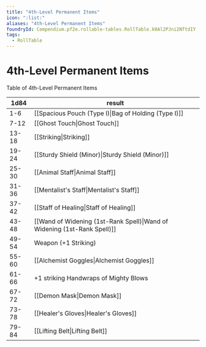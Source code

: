 ```yaml
---
title: "4th-Level Permanent Items"
icon: ":list:"
aliases: "4th-Level Permanent Items"
foundryId: Compendium.pf2e.rollable-tables.RollTable.k0Al2PJni2NTtdIY
tags:
  - RollTable
---
```


# 4th-Level Permanent Items
Table of 4th-Level Permanent Items

| 1d84 | result |
|------|--------|
| 1-6 | [[Spacious Pouch (Type I)\|Bag of Holding (Type I)]] |
| 7-12 | [[Ghost Touch\|Ghost Touch]] |
| 13-18 | [[Striking\|Striking]] |
| 19-24 | [[Sturdy Shield (Minor)\|Sturdy Shield (Minor)]] |
| 25-30 | [[Animal Staff\|Animal Staff]] |
| 31-36 | [[Mentalist's Staff\|Mentalist's Staff]] |
| 37-42 | [[Staff of Healing\|Staff of Healing]] |
| 43-48 | [[Wand of Widening (1st-Rank Spell)\|Wand of Widening (1st-Rank Spell)]] |
| 49-54 | Weapon (+1 Striking) |
| 55-60 | [[Alchemist Goggles\|Alchemist Goggles]] |
| 61-66 | +1 striking Handwraps of Mighty Blows |
| 67-72 | [[Demon Mask\|Demon Mask]] |
| 73-78 | [[Healer's Gloves\|Healer's Gloves]] |
| 79-84 | [[Lifting Belt\|Lifting Belt]] |
